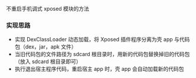不重启手机调式 xposed 模块的方法

### 实现思路 ###
<ul>
  <li>实现 DexClassLoader 动态加载，将 Xposed 插件程序分离为壳 app 与代码包（dex，jar，apk 文件）</li>
  <li>当旧代码包的文件路径为 sdcard 根目录时，用新的代码包替换掉旧的代码包（放入 sdcard 根目录即可）</li>
  <li>执行退出宿主程序代码，重启宿主 app 时，壳 app 会自动加载新的代码包 </li>
</ul>
